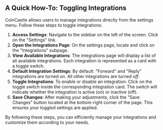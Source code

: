 ## A Quick How-To: Toggling Integrations

CoinCastle allows users to manage integrations directly from the settings menu. Follow these steps to toggle integrations:

1. **Access Settings**: Navigate to the sidebar on the left of the screen. Click on the "Settings" link.
2. **Open the Integrations Page**: On the settings page, locate and click on the "Integrations" subpage.
3. **View Available Integrations**: The integrations page will display a list of all available integrations. Each integration is represented as a card with a toggle switch.
4. **Default Integration Settings**: By default: "Forward" and "Reply" integrations are turned _on_. All other integrations are turned _off_.
5. **Toggle Integrations**: To enable or disable an integration: Click on the toggle switch inside the corresponding integration card. The switch will indicate whether the integration is active (on) or inactive (off).
6. **Save Changes**: After making your adjustments, click the "Save Changes" button located at the bottom-right corner of the page. This ensures your toggled settings are applied.

By following these steps, you can efficiently manage your integrations and customize them according to your needs.
